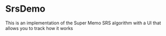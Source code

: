 SrsDemo
=======

This is an implementation of the Super Memo SRS algorithm with a UI that allows you to track how it works

